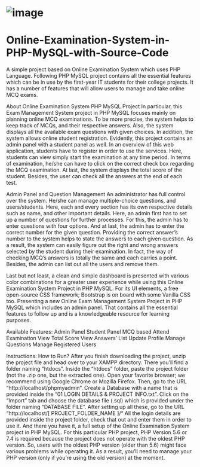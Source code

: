 # ![image](https://github.com/takeshi05/Online-Examination-System-in-PHP-MySQL-with-Source-Code/assets/45628093/ea539c5e-f0f9-4afc-9ef8-0d6a1b2de32b)


# Online-Examination-System-in-PHP-MySQL-with-Source-Code
A simple project based on Online Examination System which uses PHP Language. Following PHP MySQL project contains all the essential features which can be in use by the first-year IT students for their college projects. It has a number of features that will allow users to manage and take online MCQ exams. 

About Online Examination System PHP MySQL Project
In particular, this Exam Management System project in PHP MySQL focuses mainly on planning online MCQ examinations. To be more precise, the system helps to keep track of MCQs, and their respective answers. Also, the system displays all the available exam questions with given choices. In addition, the system allows online student registration. Evidently, this project contains an admin panel with a student panel as well. In an overview of this web application, students have to register in order to use the services. Here, students can view simply start the examination at any time period. In terms of examination, he/she can have to click on the correct check box regarding the MCQ examination. At last, the system displays the total score of the student. Besides, the user can check all the answers at the end of each test.

Admin Panel and Question Management
An administrator has full control over the system. He/she can manage multiple-choice questions, and users/students. Here, each and every section has its own respective details such as name, and other important details. Here, an admin first has to set up a number of questions for further processes. For this, the admin has to enter questions with four options. And at last, the admin has to enter the correct number for the given question. Providing the correct answer’s number to the system helps to state the answers to each given question. As a result, the system can easily figure out the right and wrong answers selected by the student during their examination. In fact, the way of checking MCQ’s answers is totally the same and each carries a point. Besides, the admin can list out all the users and remove them.

Last but not least, a clean and simple dashboard is presented with various color combinations for a greater user experience while using this Online Examination System Project in PHP MySQL. For its UI elements, a free open-source CSS framework; Bootstrap is on board with some Vanilla CSS too. Presenting a new Online Exam Management System Project in PHP MySQL which includes an admin panel. That contains all the essential features to follow up and is a knowledgeable resource for learning purposes.

Available Features:
Admin Panel
Student Panel
MCQ based
Attend Examination
View Total Score
View Answers’ List
Update Profile
Manage Questions
Manage Registered Users

Instructions: How to Run?
After you finish downloading the project, unzip the project file and head over to your XAMPP directory.
There you’ll find a folder naming “htdocs”.
Inside the “htdocs” folder, paste the project folder (not the .zip one, but the extracted one).
Open your favorite browser; we recommend using Google Chrome or Mozilla Firefox.
Then, go to the URL “http://localhost/phpmyadmin“.
Create a Database with a name that is provided inside the “01 LOGIN DETAILS & PROJECT INFO.txt”.
Click on the “Import” tab and choose the database file (.sql) which is provided under the folder naming “DATABASE FILE”.
After setting up all these, go to the URL “http://localhost/[ PROJECT_FOLDER_NAME ]/“
All the login details are provided inside the project folder, check that out and enter them in order to use it.
And there you have it, a full setup of the Online Examination System project in PHP MySQL. For this particular PHP project, PHP Version 5.6 or 7.4 is required because the project does not operate with the oldest PHP version. So, users with the oldest PHP version (older than 5.6) might face various problems while operating it. As a result, you’ll need to manage your PHP version (only if you’re using the old version) at the moment.


